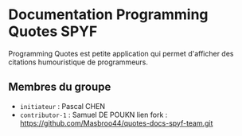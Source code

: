 # Documentation Programming Quotes SPYF

Programming Quotes est petite application qui permet d'afficher des citations humouristique de programmeurs. 

## Membres du groupe

- `initiateur` : Pascal CHEN
- `contributor-1` : Samuel DE POUKN lien fork : https://github.com/Masbroo44/quotes-docs-spyf-team.git
